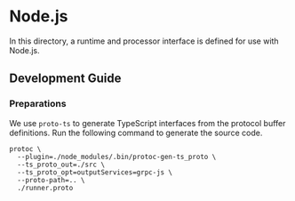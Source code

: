 # Node.js

In this directory, a runtime and processor interface is defined for use with Node.js.

## Development Guide

### Preparations

We use `proto-ts` to generate TypeScript interfaces from the protocol buffer definitions. Run the following command to generate the source code.

```shell
protoc \
  --plugin=./node_modules/.bin/protoc-gen-ts_proto \
  --ts_proto_out=./src \
  --ts_proto_opt=outputServices=grpc-js \
  --proto-path=.. \
  ./runner.proto
```
